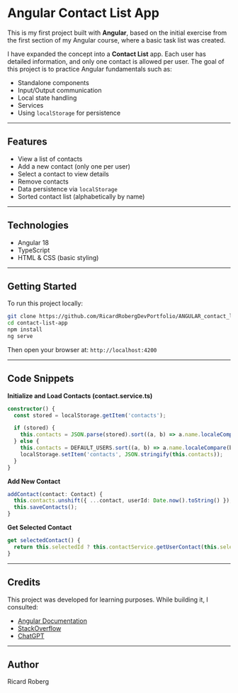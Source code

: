 # Angular Contact List App

This is my first project built with **Angular**, based on the initial exercise from the first section of my Angular course, where a basic task list was created.

I have expanded the concept into a **Contact List** app. Each user has detailed information, and only one contact is allowed per user. The goal of this project is to practice Angular fundamentals such as:

- Standalone components
- Input/Output communication
- Local state handling
- Services
- Using `localStorage` for persistence

---

## Features

- View a list of contacts
- Add a new contact (only one per user)
- Select a contact to view details
- Remove contacts
- Data persistence via `localStorage`
- Sorted contact list (alphabetically by name)

---

## Technologies

- Angular 18
- TypeScript
- HTML & CSS (basic styling)

---

## Getting Started

To run this project locally:

```bash
git clone https://github.com/RicardRobergDevPortfolio/ANGULAR_contact_list.git
cd contact-list-app
npm install
ng serve
```

Then open your browser at: `http://localhost:4200`

---

## Code Snippets

**Initialize and Load Contacts (contact.service.ts)**

```ts
constructor() {
  const stored = localStorage.getItem('contacts');

  if (stored) {
    this.contacts = JSON.parse(stored).sort((a, b) => a.name.localeCompare(b.name));
  } else {
    this.contacts = DEFAULT_USERS.sort((a, b) => a.name.localeCompare(b.name));
    localStorage.setItem('contacts', JSON.stringify(this.contacts));
  }
}
```

**Add New Contact**

```ts
addContact(contact: Contact) {
  this.contacts.unshift({ ...contact, userId: Date.now().toString() });
  this.saveContacts();
}
```

**Get Selected Contact**

```ts
get selectedContact() {
  return this.selectedId ? this.contactService.getUserContact(this.selectedId) : null;
}
```

---

## Credits

This project was developed for learning purposes. While building it, I consulted:

- [Angular Documentation](https://angular.io/)
- [StackOverflow](https://stackoverflow.com/)
- [ChatGPT](https://chat.openai.com/)

---

## Author

Ricard Roberg
